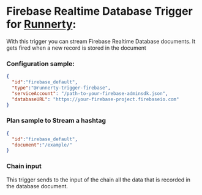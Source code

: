 # Firebase Realtime Database Trigger for [Runnerty]:

With this trigger you can stream Firebase Realtime Database documents. It gets fired when a new record is stored in the document

### Configuration sample:

```json
{
  "id":"firebase_default",
  "type":"@runnerty-trigger-firebase",
  "serviceAccount": "/path-to-your-firebase-adminsdk.json",
  "databaseURL": "https://your-firebase-project.firebaseio.com"
}
```

### Plan sample to Stream a hashtag
```json
{
  "id":"firebase_default",
  "document":"/example/"
}
```

### Chain input
This trigger sends to the input of the chain all the data that is recorded in the database document.

[Runnerty]: http://www.runnerty.io
